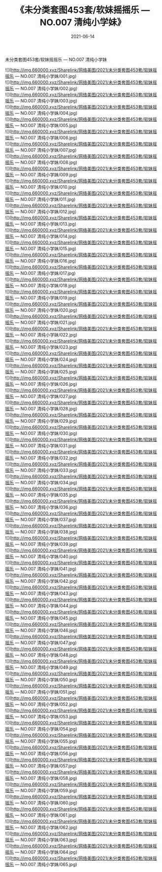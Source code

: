 ﻿---
layout: post
title:  《未分类套图453套/软妹摇摇乐 — NO.007 清纯小学妹》
date:   2021-06-14
img: http://img.660000.xyz/Sharelink/网络美图/2021/未分类套图453套/软妹摇摇乐 — NO.007 清纯小学妹/000.jpg
categories: [美女, 清纯, 唯美]
---

未分类套图453套/软妹摇摇乐 — NO.007 清纯小学妹

 ![](http://img.660000.xyz/Sharelink/网络美图/2021/未分类套图453套/软妹摇摇乐 — NO.007 清纯小学妹/001.jpg) <br>![](http://img.660000.xyz/Sharelink/网络美图/2021/未分类套图453套/软妹摇摇乐 — NO.007 清纯小学妹/002.jpg) <br>![](http://img.660000.xyz/Sharelink/网络美图/2021/未分类套图453套/软妹摇摇乐 — NO.007 清纯小学妹/003.jpg) <br>![](http://img.660000.xyz/Sharelink/网络美图/2021/未分类套图453套/软妹摇摇乐 — NO.007 清纯小学妹/004.jpg) <br>![](http://img.660000.xyz/Sharelink/网络美图/2021/未分类套图453套/软妹摇摇乐 — NO.007 清纯小学妹/005.jpg) <br>![](http://img.660000.xyz/Sharelink/网络美图/2021/未分类套图453套/软妹摇摇乐 — NO.007 清纯小学妹/006.jpg) <br>![](http://img.660000.xyz/Sharelink/网络美图/2021/未分类套图453套/软妹摇摇乐 — NO.007 清纯小学妹/007.jpg) <br>![](http://img.660000.xyz/Sharelink/网络美图/2021/未分类套图453套/软妹摇摇乐 — NO.007 清纯小学妹/008.jpg) <br>![](http://img.660000.xyz/Sharelink/网络美图/2021/未分类套图453套/软妹摇摇乐 — NO.007 清纯小学妹/009.jpg) <br>![](http://img.660000.xyz/Sharelink/网络美图/2021/未分类套图453套/软妹摇摇乐 — NO.007 清纯小学妹/010.jpg) <br>![](http://img.660000.xyz/Sharelink/网络美图/2021/未分类套图453套/软妹摇摇乐 — NO.007 清纯小学妹/011.jpg) <br>![](http://img.660000.xyz/Sharelink/网络美图/2021/未分类套图453套/软妹摇摇乐 — NO.007 清纯小学妹/012.jpg) <br>![](http://img.660000.xyz/Sharelink/网络美图/2021/未分类套图453套/软妹摇摇乐 — NO.007 清纯小学妹/013.jpg) <br>![](http://img.660000.xyz/Sharelink/网络美图/2021/未分类套图453套/软妹摇摇乐 — NO.007 清纯小学妹/014.jpg) <br>![](http://img.660000.xyz/Sharelink/网络美图/2021/未分类套图453套/软妹摇摇乐 — NO.007 清纯小学妹/015.jpg) <br>![](http://img.660000.xyz/Sharelink/网络美图/2021/未分类套图453套/软妹摇摇乐 — NO.007 清纯小学妹/016.jpg) <br>![](http://img.660000.xyz/Sharelink/网络美图/2021/未分类套图453套/软妹摇摇乐 — NO.007 清纯小学妹/017.jpg) <br>![](http://img.660000.xyz/Sharelink/网络美图/2021/未分类套图453套/软妹摇摇乐 — NO.007 清纯小学妹/018.jpg) <br>![](http://img.660000.xyz/Sharelink/网络美图/2021/未分类套图453套/软妹摇摇乐 — NO.007 清纯小学妹/019.jpg) <br>![](http://img.660000.xyz/Sharelink/网络美图/2021/未分类套图453套/软妹摇摇乐 — NO.007 清纯小学妹/020.jpg) <br>![](http://img.660000.xyz/Sharelink/网络美图/2021/未分类套图453套/软妹摇摇乐 — NO.007 清纯小学妹/021.jpg) <br>![](http://img.660000.xyz/Sharelink/网络美图/2021/未分类套图453套/软妹摇摇乐 — NO.007 清纯小学妹/022.jpg) <br>![](http://img.660000.xyz/Sharelink/网络美图/2021/未分类套图453套/软妹摇摇乐 — NO.007 清纯小学妹/023.jpg) <br>![](http://img.660000.xyz/Sharelink/网络美图/2021/未分类套图453套/软妹摇摇乐 — NO.007 清纯小学妹/024.jpg) <br>![](http://img.660000.xyz/Sharelink/网络美图/2021/未分类套图453套/软妹摇摇乐 — NO.007 清纯小学妹/025.jpg) <br>![](http://img.660000.xyz/Sharelink/网络美图/2021/未分类套图453套/软妹摇摇乐 — NO.007 清纯小学妹/026.jpg) <br>![](http://img.660000.xyz/Sharelink/网络美图/2021/未分类套图453套/软妹摇摇乐 — NO.007 清纯小学妹/027.jpg) <br>![](http://img.660000.xyz/Sharelink/网络美图/2021/未分类套图453套/软妹摇摇乐 — NO.007 清纯小学妹/028.jpg) <br>![](http://img.660000.xyz/Sharelink/网络美图/2021/未分类套图453套/软妹摇摇乐 — NO.007 清纯小学妹/029.jpg) <br>![](http://img.660000.xyz/Sharelink/网络美图/2021/未分类套图453套/软妹摇摇乐 — NO.007 清纯小学妹/030.jpg) <br>![](http://img.660000.xyz/Sharelink/网络美图/2021/未分类套图453套/软妹摇摇乐 — NO.007 清纯小学妹/031.jpg) <br>![](http://img.660000.xyz/Sharelink/网络美图/2021/未分类套图453套/软妹摇摇乐 — NO.007 清纯小学妹/032.jpg) <br>![](http://img.660000.xyz/Sharelink/网络美图/2021/未分类套图453套/软妹摇摇乐 — NO.007 清纯小学妹/033.jpg) <br>![](http://img.660000.xyz/Sharelink/网络美图/2021/未分类套图453套/软妹摇摇乐 — NO.007 清纯小学妹/034.jpg) <br>![](http://img.660000.xyz/Sharelink/网络美图/2021/未分类套图453套/软妹摇摇乐 — NO.007 清纯小学妹/035.jpg) <br>![](http://img.660000.xyz/Sharelink/网络美图/2021/未分类套图453套/软妹摇摇乐 — NO.007 清纯小学妹/036.jpg) <br>![](http://img.660000.xyz/Sharelink/网络美图/2021/未分类套图453套/软妹摇摇乐 — NO.007 清纯小学妹/037.jpg) <br>![](http://img.660000.xyz/Sharelink/网络美图/2021/未分类套图453套/软妹摇摇乐 — NO.007 清纯小学妹/038.jpg) <br>![](http://img.660000.xyz/Sharelink/网络美图/2021/未分类套图453套/软妹摇摇乐 — NO.007 清纯小学妹/039.jpg) <br>![](http://img.660000.xyz/Sharelink/网络美图/2021/未分类套图453套/软妹摇摇乐 — NO.007 清纯小学妹/040.jpg) <br>![](http://img.660000.xyz/Sharelink/网络美图/2021/未分类套图453套/软妹摇摇乐 — NO.007 清纯小学妹/041.jpg) <br>![](http://img.660000.xyz/Sharelink/网络美图/2021/未分类套图453套/软妹摇摇乐 — NO.007 清纯小学妹/042.jpg) <br>![](http://img.660000.xyz/Sharelink/网络美图/2021/未分类套图453套/软妹摇摇乐 — NO.007 清纯小学妹/043.jpg) <br>![](http://img.660000.xyz/Sharelink/网络美图/2021/未分类套图453套/软妹摇摇乐 — NO.007 清纯小学妹/044.jpg) <br>![](http://img.660000.xyz/Sharelink/网络美图/2021/未分类套图453套/软妹摇摇乐 — NO.007 清纯小学妹/045.jpg) <br>![](http://img.660000.xyz/Sharelink/网络美图/2021/未分类套图453套/软妹摇摇乐 — NO.007 清纯小学妹/046.jpg) <br>![](http://img.660000.xyz/Sharelink/网络美图/2021/未分类套图453套/软妹摇摇乐 — NO.007 清纯小学妹/047.jpg) <br>![](http://img.660000.xyz/Sharelink/网络美图/2021/未分类套图453套/软妹摇摇乐 — NO.007 清纯小学妹/048.jpg) <br>![](http://img.660000.xyz/Sharelink/网络美图/2021/未分类套图453套/软妹摇摇乐 — NO.007 清纯小学妹/049.jpg) <br>![](http://img.660000.xyz/Sharelink/网络美图/2021/未分类套图453套/软妹摇摇乐 — NO.007 清纯小学妹/050.jpg) <br>![](http://img.660000.xyz/Sharelink/网络美图/2021/未分类套图453套/软妹摇摇乐 — NO.007 清纯小学妹/051.jpg) <br>![](http://img.660000.xyz/Sharelink/网络美图/2021/未分类套图453套/软妹摇摇乐 — NO.007 清纯小学妹/052.jpg) <br>![](http://img.660000.xyz/Sharelink/网络美图/2021/未分类套图453套/软妹摇摇乐 — NO.007 清纯小学妹/053.jpg) <br>![](http://img.660000.xyz/Sharelink/网络美图/2021/未分类套图453套/软妹摇摇乐 — NO.007 清纯小学妹/054.jpg) <br>![](http://img.660000.xyz/Sharelink/网络美图/2021/未分类套图453套/软妹摇摇乐 — NO.007 清纯小学妹/055.jpg) <br>![](http://img.660000.xyz/Sharelink/网络美图/2021/未分类套图453套/软妹摇摇乐 — NO.007 清纯小学妹/056.jpg) <br>![](http://img.660000.xyz/Sharelink/网络美图/2021/未分类套图453套/软妹摇摇乐 — NO.007 清纯小学妹/057.jpg) <br>![](http://img.660000.xyz/Sharelink/网络美图/2021/未分类套图453套/软妹摇摇乐 — NO.007 清纯小学妹/058.jpg) <br>![](http://img.660000.xyz/Sharelink/网络美图/2021/未分类套图453套/软妹摇摇乐 — NO.007 清纯小学妹/059.jpg) <br>![](http://img.660000.xyz/Sharelink/网络美图/2021/未分类套图453套/软妹摇摇乐 — NO.007 清纯小学妹/060.jpg) <br>![](http://img.660000.xyz/Sharelink/网络美图/2021/未分类套图453套/软妹摇摇乐 — NO.007 清纯小学妹/061.jpg) <br>![](http://img.660000.xyz/Sharelink/网络美图/2021/未分类套图453套/软妹摇摇乐 — NO.007 清纯小学妹/062.jpg) <br>![](http://img.660000.xyz/Sharelink/网络美图/2021/未分类套图453套/软妹摇摇乐 — NO.007 清纯小学妹/063.jpg) <br>![](http://img.660000.xyz/Sharelink/网络美图/2021/未分类套图453套/软妹摇摇乐 — NO.007 清纯小学妹/064.jpg) <br>![](http://img.660000.xyz/Sharelink/网络美图/2021/未分类套图453套/软妹摇摇乐 — NO.007 清纯小学妹/065.jpg) <br>